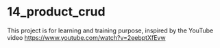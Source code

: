 # 14_product_crud
This project is for learning and training purpose, inspired by the YouTube video https://www.youtube.com/watch?v=2eebptXfEvw 
